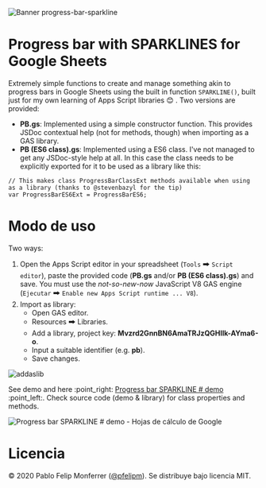 ![Banner progress-bar-sparkline](https://docs.google.com/drawings/d/e/2PACX-1vQmkaz4vcDu-bqPwiKPugfWiCQdE1es9SSeM2x4MAk-6sFRG2nSFQKfjvAxpoMmKKBUSLivl8wcQbzy/pub?w=1280&h=320)

# Progress bar with SPARKLINES for Google Sheets

Extremely simple functions to create and manage something akin to progress bars in Google Sheets using the built in function `SPARKLINE()`, built just for my own learning of Apps Script libraries :blush: . Two versions are provided:

*   **PB.gs**: Implemented using a simple constructor function. This provides JSDoc contextual help (not for methods, though) when importing as a GAS library.
*   **PB (ES6 class).gs**: Implemented using a ES6 class. I've not managed to get any JSDoc-style help at all. In this case the class needs to be explicitly exported for it to be used as a library like this:

```
// This makes class ProgressBarClassExt methods available when using as a library (thanks to @stevenbazyl for the tip)
var ProgressBarES6Ext = ProgressBarES6; 
```

# **Modo de uso**

Two ways:

1.  Open the Apps Script editor in your spreadsheet (`Tools` 🠲 `Script editor`), paste the provided code (**PB.gs** and/or **PB (ES6 class).gs**) and save. You must use the _not-so-new-now_ JavaScript V8 GAS engine (`Ejecutar` 🠲 `Enable new Apps Script runtime ... V8`).
2.  Import as library:
    *   Open GAS editor.
    *   Resources 🠲 Libraries.
    *   Add a library, project key: **Mvzrd2GnnBN6AmaTRJzQGHIlk-AYma6-o**.
    *   Input a suitable identifier (e.g. **pb**).
    *   Save changes.

![addaslib](https://user-images.githubusercontent.com/12829262/90613499-be174300-e209-11ea-9ee4-2da9cee2357c.png)

See demo and here :point\_right: [Progress bar SPARKLINE # demo](https://docs.google.com/spreadsheets/d/1NYzgkpvAhWJdldczHv4EgRfznpjeJ_lRDrkPLGy73iQ/template/preview) :point\_left:. Check source code (demo & library) for class properties and methods.

![Progress bar SPARKLINE # demo - Hojas de cálculo de Google](https://user-images.githubusercontent.com/12829262/90616041-36cbce80-e20d-11ea-99a0-7973273da378.gif)

# **Licencia**

© 2020 Pablo Felip Monferrer ([@pfelipm](https://twitter.com/pfelipm)). Se distribuye bajo licencia MIT.
